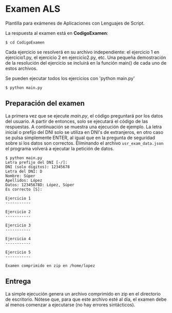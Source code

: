 # Examen ALS

Plantilla para exámenes de Aplicaciones con Lenguajes de Script.

La respuesta al examen está en **CodigoExamen**:
    
    $ cd CodigoExamen

Cada ejercicio se resolverá en su archivo independiente: el ejercicio 1 en ejercicio1.py, el ejercicio 2 en ejercicio2.py, etc. Una pequeña demostración de la resolución del ejercicio se incluirá en la función main() de cada uno de estos archivos.

Se pueden ejecutar todos los ejercicios con 'python main.py'

    $ python main.py

## Preparación del examen

La primera vez que se ejecute *main.py*, el código preguntará por los datos del usuario. A partir de entonces, solo se ejecutará el código de las respuestas. A continuación se muestra una ejecución de ejemplo. La letra inicial o prefijo del DNI solo se utiliza en DNI's de extranjeros, en otro caso se pulsa simplemente ENTER, al igual que en la pregunta de seguridad sobre si los datos son correctos. Eliminando el archivo `usr_exam_data.json` el programa volverá a ejecutar la petición de datos.

``` 
$ python main.py
Letra prefijo del DNI [-/]: 
DNI (solo dígitos): 12345678
Letra del DNI: D
Nombre: Súper
Apellidos: López
Datos: 12345678D: López, Súper
Es correcto [S]:

Ejercicio 1
-----------

Ejercicio 2
-----------

Ejercicio 3
-----------

Ejercicio 4
-----------

Ejercicio 5
-----------

Examen comprimido en zip en /home/lopez
```

## Entrega

La simple ejecución genera un archivo comprimido en zip en el directorio de escritorio. Nótese que, para que este archivo esté al día, el examen debe al menos comenzar a ejecutarse (no hay errores sintácticos).
